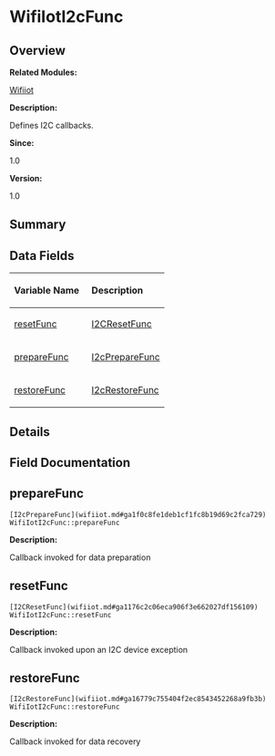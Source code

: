 # WifiIotI2cFunc<a name="EN-US_TOPIC_0000001054595105"></a>

## **Overview**<a name="section1966963801191904"></a>

**Related Modules:**

[Wifiiot](wifiiot.md)

**Description:**

Defines I2C callbacks. 

**Since:**

1.0

**Version:**

1.0

## **Summary**<a name="section1588723698191904"></a>

## Data Fields<a name="pub-attribs"></a>

<a name="table803818132191904"></a>
<table><thead align="left"><tr id="row859032302191904"><th class="cellrowborder" valign="top" width="50%" id="mcps1.1.3.1.1"><p id="p1617706074191904"><a name="p1617706074191904"></a><a name="p1617706074191904"></a>Variable Name</p>
</th>
<th class="cellrowborder" valign="top" width="50%" id="mcps1.1.3.1.2"><p id="p405715202191904"><a name="p405715202191904"></a><a name="p405715202191904"></a>Description</p>
</th>
</tr>
</thead>
<tbody><tr id="row2056659251191904"><td class="cellrowborder" valign="top" width="50%" headers="mcps1.1.3.1.1 "><p id="p15652808191904"><a name="p15652808191904"></a><a name="p15652808191904"></a><a href="wifiioti2cfunc.md#a9feb0d5af81f7aba205c276b9f3c9d62">resetFunc</a></p>
</td>
<td class="cellrowborder" valign="top" width="50%" headers="mcps1.1.3.1.2 "><p id="p1578824082191904"><a name="p1578824082191904"></a><a name="p1578824082191904"></a><a href="wifiiot.md#ga1176c2c06eca906f3e662027df156109">I2CResetFunc</a> </p>
</td>
</tr>
<tr id="row1962659888191904"><td class="cellrowborder" valign="top" width="50%" headers="mcps1.1.3.1.1 "><p id="p173329721191904"><a name="p173329721191904"></a><a name="p173329721191904"></a><a href="wifiioti2cfunc.md#a9f3d568d7e3c3c3e69cbb33b93bfe946">prepareFunc</a></p>
</td>
<td class="cellrowborder" valign="top" width="50%" headers="mcps1.1.3.1.2 "><p id="p1653220426191904"><a name="p1653220426191904"></a><a name="p1653220426191904"></a><a href="wifiiot.md#ga1f0c8fe1deb1cf1fc8b19d69c2fca729">I2cPrepareFunc</a> </p>
</td>
</tr>
<tr id="row1817164142191904"><td class="cellrowborder" valign="top" width="50%" headers="mcps1.1.3.1.1 "><p id="p1259874849191904"><a name="p1259874849191904"></a><a name="p1259874849191904"></a><a href="wifiioti2cfunc.md#adc1d6da360168022a6ef3472760fbf1e">restoreFunc</a></p>
</td>
<td class="cellrowborder" valign="top" width="50%" headers="mcps1.1.3.1.2 "><p id="p1011946177191904"><a name="p1011946177191904"></a><a name="p1011946177191904"></a><a href="wifiiot.md#ga16779c755404f2ec8543452268a9fb3b">I2cRestoreFunc</a> </p>
</td>
</tr>
</tbody>
</table>

## **Details**<a name="section379138535191904"></a>

## **Field Documentation**<a name="section1932889132191904"></a>

## prepareFunc<a name="a9f3d568d7e3c3c3e69cbb33b93bfe946"></a>

```
[I2cPrepareFunc](wifiiot.md#ga1f0c8fe1deb1cf1fc8b19d69c2fca729) WifiIotI2cFunc::prepareFunc
```

 **Description:**

Callback invoked for data preparation 

## resetFunc<a name="a9feb0d5af81f7aba205c276b9f3c9d62"></a>

```
[I2CResetFunc](wifiiot.md#ga1176c2c06eca906f3e662027df156109) WifiIotI2cFunc::resetFunc
```

 **Description:**

Callback invoked upon an I2C device exception 

## restoreFunc<a name="adc1d6da360168022a6ef3472760fbf1e"></a>

```
[I2cRestoreFunc](wifiiot.md#ga16779c755404f2ec8543452268a9fb3b) WifiIotI2cFunc::restoreFunc
```

 **Description:**

Callback invoked for data recovery 

